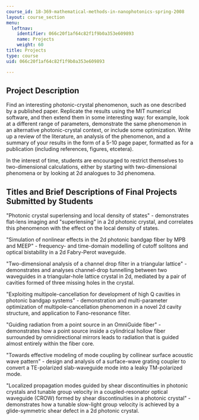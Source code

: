 ```yaml
---
course_id: 18-369-mathematical-methods-in-nanophotonics-spring-2008
layout: course_section
menu:
  leftnav:
    identifier: 066c20f1af64c82f1f9b0a353e609893
    name: Projects
    weight: 60
title: Projects
type: course
uid: 066c20f1af64c82f1f9b0a353e609893

---
```


Project Description
-------------------

Find an interesting photonic-crystal phenomenon, such as one described by a published paper. Replicate the results using the MIT numerical software, and then extend them in some interesting way: for example, look at a different range of parameters, demonstrate the same phenomenon in an alternative photonic-crystal context, or include some optimization. Write up a review of the literature, an analysis of the phenomenon, and a summary of your results in the form of a 5-10 page paper, formatted as for a publication (including references, figures, etcetera).

In the interest of time, students are encouraged to restrict themselves to two-dimensional calculations, either by starting with two-dimensional phenomena or by looking at 2d analogues to 3d phenomena.

Titles and Brief Descriptions of Final Projects Submitted by Students
---------------------------------------------------------------------

"Photonic crystal superlensing and local density of states" - demonstrates flat-lens imaging and "superlensing" in a 2d photonic crystal, and correlates this phenomenon with the effect on the local density of states.

"Simulation of nonlinear effects in the 2d photonic bandgap fiber by MPB and MEEP" - frequency- and time-domain modelling of cutoff solitons and optical bistability in a 2d Fabry-Perot waveguide.

"Two-dimensional analysis of a channel drop filter in a triangular lattice" - demonstrates and analyses channel-drop tunnelling between two waveguides in a triangular-hole lattice crystal in 2d, mediated by a pair of cavities formed of three missing holes in the crystal.

"Exploiting multipole-cancellation for development of high Q cavities in photonic bandgap systems" - demonstration and multi-parameter optimization of multipole-cancellation phenomenon in a novel 2d cavity structure, and application to Fano-resonance filter.

"Guiding radiation from a point source in an OmniGuide fiber" - demonstrates how a point source inside a cylindrical hollow fiber surrounded by omnidirectional mirrors leads to radiation that is guided almost entirely within the fiber core.

"Towards effective modeling of mode coupling by collinear surface acoustic wave pattern" - design and analysis of a surface-wave grating coupler to convert a TE-polarized slab-waveguide mode into a leaky TM-polarized mode.

"Localized propagation modes guided by shear discontinuities in photonic crystals and tunable group velocity in a coupled-resonator optical waveguide (CROW) formed by shear discontinuities in a photonic crystal" - demonstrates how a tunable slow-light group velocity is achieved by a glide-symmetric shear defect in a 2d photonic crystal.
